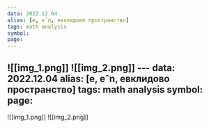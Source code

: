```yaml
---
data: 2022.12.04
alias: [e, eˆn, евклидово пространство]
tags: math analysis
symbol:
page:
---
```

![[img_1.png]]
![[img_2.png]]
                                                                                                                                                                                                                                                                    ---
data: 2022.12.04
alias: [e, eˆn, евклидово пространство]
tags: math analysis
symbol:
page:
---
![[img_1.png]]
![[img_2.png]]
